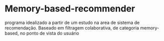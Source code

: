 # Memory-based-recommender
programa idealizado a partir de um estudo na area de sistema de recomendação. Baseado em filtragem colaborativa, de categoria memory-based, no ponto de vista do usuário
